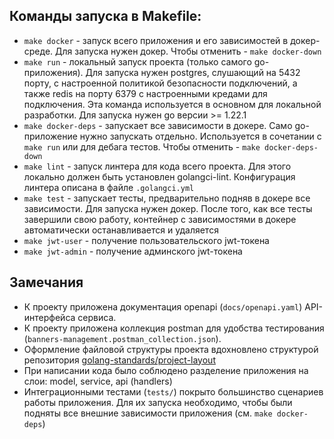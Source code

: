 ## Команды запуска в Makefile:
- `make docker` - запуск всего приложения и его зависимостей в докер-среде. Для запуска нужен докер. Чтобы отменить - `make docker-down`
- `make run` - локальный запуск проекта (только самого go-приложения). Для запуска нужен postgres, слушающий на 5432 порту, с настроенной политикой безопасности подключений, а также redis на порту 6379 с настроенными кредами для подключения. Эта команда используется в основном для локальной разработки. Для запуска нужен go версии >= 1.22.1
- `make docker-deps` - запускает все зависимости в докере. Само go-приложение нужно запускать отдельно. Используется в сочетании с `make run` или для дебага тестов. Чтобы отменить - `make docker-deps-down`
- `make lint` - запуск линтера для кода всего проекта. Для этого локально должен быть установлен golangci-lint. Конфигурация линтера описана в файле `.golangci.yml`
- `make test` - запускает тесты, предварительно подняв в докере все зависимости. Для запуска нужен докер. После того, как все тесты завершили свою работу, контейнер с зависимостями в докере автоматически останавливается и удаляется
- `make jwt-user` - получение пользовательского jwt-токена
- `make jwt-admin` - получение админского jwt-токена

## Замечания
- К проекту приложена документация openapi (`docs/openapi.yaml`) API-интерфейса сервиса.
- К проекту приложена коллекция postman для удобства тестирования (`banners-management.postman_collection.json`).
- Оформление файловой структуры проекта вдохновлено структурой репозитория [golang-standards/project-layout](https://github.com/golang-standards/project-layout)
- При написании кода было соблюдено разделение приложения на слои: model, service, api (handlers)
- Интеграционными тестами (`tests/`) покрыто большинство сценариев работы приложения. Для их запуска необходимо, чтобы были подняты все внешние зависимости приложения (см. `make docker-deps`)